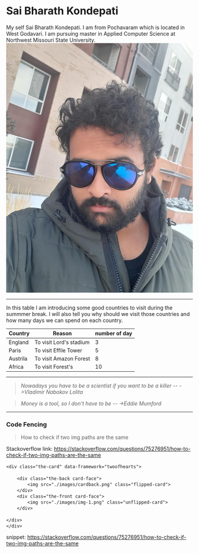 # Sai Bharath Kondepati
My self Sai Bharath Kondepati. I am from Pochavaram which is located in West Godavari. I am pursuing master in Applied Computer Science at Northwest Missouri State University.
![image](https://github.com/saibharathkondepati/assignment2-kondepati/blob/main/myimage.jpeg)

----
In this table I am introducing some good countries to visit during the summmer break. I will also tell you why should we visit those countries and how many days we can spend on each country.

| Country| Reason| number of day|
|------------|-----------|------------------|
|England|To visit Lord's stadium|3|
|Paris|To visit Effile Tower|5|
|Austrila|To visit Amazon Forest|8|
|Africa|To visit Forest's|10|

----
> *Nowadays you have to be a scientist if you want to be a killer --*
 *->Vladimir Nabokov Lolita* 

> *Money is a tool, so I don't have to be --*
*->Eddie Mumford*

----

### Code Fencing

> How to check if two img paths are the same

Stackoverflow link: <https://stackoverflow.com/questions/75276951/how-to-check-if-two-img-paths-are-the-same>

```<div class="main-card-container">
<div class="the-card" data-framework="twoofhearts">

    <div class="the-back card-face">
        <img src="./images/cardback.png" class="flipped-card"> 
    </div>
    <div class="the-front card-face">
        <img src="./images/img-1.png" class="unflipped-card"> 
    </div>

</div>        
</div>
```
snippet: <https://stackoverflow.com/questions/75276951/how-to-check-if-two-img-paths-are-the-same>
